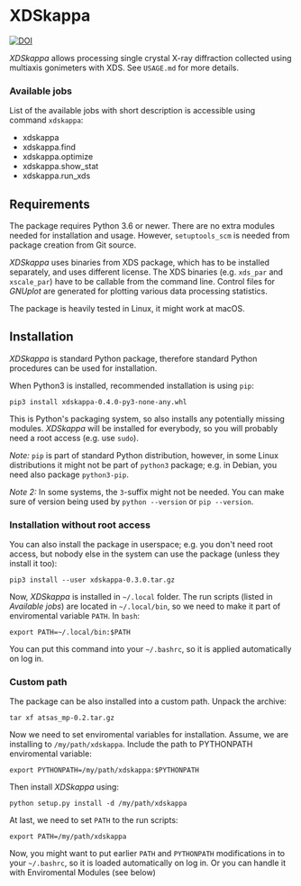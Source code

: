 # XDSkappa

[![DOI](https://zenodo.org/badge/499473647.svg)](https://zenodo.org/badge/latestdoi/499473647)

*XDSkappa* allows processing single crystal X-ray diffraction collected using multiaxis gonimeters with XDS. See `USAGE.md` for more details.

### Available jobs
List of the available jobs with short description is accessible using command `xdskappa`:
* xdskappa
* xdskappa.find
* xdskappa.optimize
* xdskappa.show_stat
* xdskappa.run_xds


## Requirements
The package requires Python 3.6 or newer. There are no extra modules needed for installation and usage. However, `setuptools_scm` is needed from package creation from Git source.

*XDSkappa* uses binaries from XDS package, which has to be installed separately, and uses different license. The XDS binaries (e.g. `xds_par` and `xscale_par`) have to be callable from the command line. Control files for *GNUplot* are generated for plotting various data processing statistics.

The package is heavily tested in Linux, it might work at macOS. 

## Installation
*XDSkappa* is standard Python package, therefore standard Python procedures can be used for installation. 

When Python3 is installed, recommended installation is using `pip`: 

```
pip3 install xdskappa-0.4.0-py3-none-any.whl
```

This is Python's packaging system, so also installs any potentially missing modules. *XDSkappa* will be installed for everybody, so you will probably need a root access (e.g. use `sudo`).


*Note:* `pip` is part of standard Python distribution, however, in some Linux distributions it might not be part of `python3` package; e.g. in Debian, you need also package `python3-pip`.

*Note 2:* In some systems, the `3`-suffix might not be needed. You can make sure of version being used by `python --version` or `pip --version`.

### Installation without root access

You can also install the package in userspace; e.g. you don't need root access, but nobody else in the system can use the package (unless they install it too):

```
pip3 install --user xdskappa-0.3.0.tar.gz
```

Now, *XDSkappa* is installed in `~/.local` folder. The run scripts (listed in *Available jobs*) are located in `~/.local/bin`, so we need to make it part of enviromental variable `PATH`. In `bash`:

```
export PATH=~/.local/bin:$PATH
```

You can put this command into your `~/.bashrc`, so it is applied automatically on log in.


### Custom path
The package can be also installed into a custom path. Unpack the archive:

```
tar xf atsas_mp-0.2.tar.gz
```

Now we need to set enviromental variables for installation. Assume, we are installing to `/my/path/xdskappa`. Include the path to PYTHONPATH enviromental variable:

```
export PYTHONPATH=/my/path/xdskappa:$PYTHONPATH
```

Then install *XDSkappa* using:

```
python setup.py install -d /my/path/xdskappa
```

At last, we need to set `PATH` to the run scripts:

```
export PATH=/my/path/xdskappa
```

Now, you might want to put earlier `PATH` and `PYTHONPATH` modifications in to your `~/.bashrc`, so it is loaded automatically on log in. Or you can handle it with Enviromental Modules (see below)


